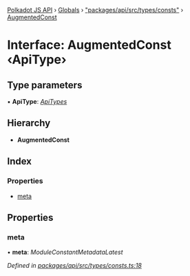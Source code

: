 [Polkadot JS API](../README.md) › [Globals](../globals.md) › ["packages/api/src/types/consts"](../modules/_packages_api_src_types_consts_.md) › [AugmentedConst](_packages_api_src_types_consts_.augmentedconst.md)

# Interface: AugmentedConst ‹**ApiType**›

## Type parameters

▪ **ApiType**: *[ApiTypes](../modules/_packages_api_src_types_base_.md#apitypes)*

## Hierarchy

* **AugmentedConst**

## Index

### Properties

* [meta](_packages_api_src_types_consts_.augmentedconst.md#meta)

## Properties

###  meta

• **meta**: *ModuleConstantMetadataLatest*

*Defined in [packages/api/src/types/consts.ts:18](https://github.com/polkadot-js/api/blob/dac3261a16/packages/api/src/types/consts.ts#L18)*
